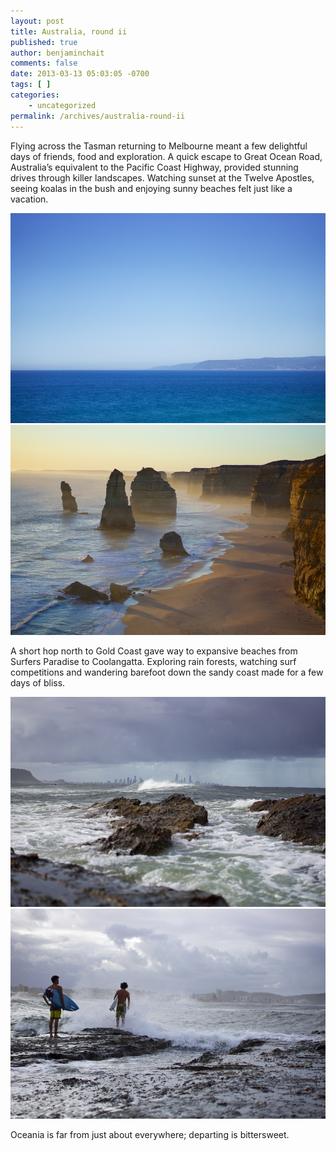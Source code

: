 ```yaml
---
layout: post
title: Australia, round ii
published: true
author: benjaminchait
comments: false
date: 2013-03-13 05:03:05 -0700
tags: [ ]
categories:
    - uncategorized
permalink: /archives/australia-round-ii
---
```

Flying across the Tasman returning to Melbourne meant a few delightful days of friends, food and exploration. A quick escape to Great Ocean Road, Australia’s equivalent to the Pacific Coast Highway, provided stunning drives through killer landscapes. Watching sunset at the Twelve Apostles, seeing koalas in the bush and enjoying sunny beaches felt just like a vacation.


![Australian coastline][1] 
![Twelve Apostles][2] 

A short hop north to Gold Coast gave way to expansive beaches from Surfers Paradise to Coolangatta. Exploring rain forests, watching surf competitions and wandering barefoot down the sandy coast made for a few days of bliss.


![Surfers Paradise in distance][3] 
![Surfers][4] 

Oceania is far from just about everywhere; departing is bittersweet.

 [1]: /wp-content/uploads/media/img/2013/03/australia-round-ii/DSC03567.jpg
 [2]: /wp-content/uploads/media/img/2013/03/australia-round-ii/DSC03595.jpg
 [3]: /wp-content/uploads/media/img/2013/03/australia-round-ii/DSC03670.jpg
 [4]: /wp-content/uploads/media/img/2013/03/australia-round-ii/DSC03674.jpg